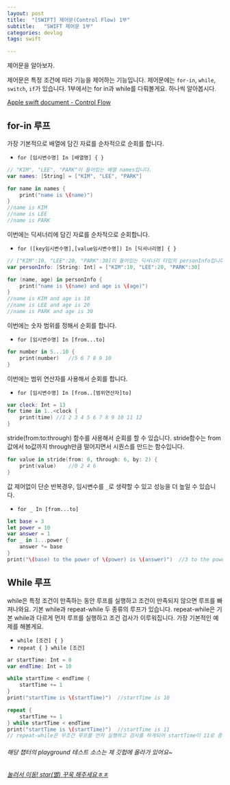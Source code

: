 ```yaml
---
layout: post
title:  "[SWIFT] 제어문(Control Flow) 1부"
subtitle:   "SWIFT 제어문 1부"
categories: devlog
tags: swift

---
```


제어문을 알아보자.

제어문은 특정 조건에 따라 기능을 제어하는 기능입니다.
제어문에는 `for-in`, `while`, `switch`, `if`가 있습니다.
1부에서는 for in과 while를 다뤄볼게요.
하나씩 알아봅시다.

[Apple swift document - Control Flow](https://docs.swift.org/swift-book/LanguageGuide/ControlFlow.html)

## for-in 루프

가장 기본적으로 배열에 담긴 자료를 순차적으로 순회를 합니다.

- `for [임시변수명] In [배열명] { }`

```swift
// "KIM", "LEE", "PARK"이 들어있는 배열 names입니다.
var names: [String] = ["KIM", "LEE", "PARK"]

for name in names {
	print("name is \(name)")
}
//name is KIM
//name is LEE
//name is PARK
```

이번에는 딕셔너리에 담긴 자료를 순차적으로 순회합니다.
- `for ([key임시변수명],[value임시변수명]) In [딕셔너리명] { }`

```swift
// ["KIM":10, "LEE":20, "PARK":30]이 들어있는 딕셔너리 타입의 personInfo입니다.
var personInfo: [String: Int] = ["KIM":10, "LEE":20, "PARK":30]

for (name, age) in personInfo {
	print("name is \(name) and age is \(age)")
}
//name is KIM and age is 10
//name is LEE and age is 20
//name is PARK and age is 30
```

이번에는 숫자 범위를 정해서 순회를 합니다.
- `for [임시변수명] In [from...to]`

```swift
for number in 5...10 {
    print(number)   //5 6 7 8 9 10
}
```

이번에는 범위 연산자를 사용해서 순회를 합니다.
- `for [임시변수명] In [from..[범위연산자]to]`

```swift
var clock: Int = 13
for time in 1..<clock {
    print(time) //1 2 3 4 5 6 7 8 9 10 11 12
}
```

 stride(from:to:through) 함수를 사용해서 순회를 할 수 있습니다.
stride함수는 from값에서 to값까지 through만큼 떨어지면서 시퀀스를 만드는 함수입니다.
```swift
for value in stride(from: 0, through: 6, by: 2) {
    print(value)    //0 2 4 6
}
```

값 제어없이 단순 반복경우, 임시변수를 `_`로 생략할 수 있고 성능을 더 높일 수 있습니다.
- `for _ In [from...to] `

```swift
let base = 3
let power = 10
var answer = 1
for _ in 1...power {
    answer *= base
}
print("\(base) to the power of \(power) is \(answer)")  //3 to the power of 10 is 59049
```

## While 루프
while은 특정 조건이 만족하는 동안 루프를 실행하고 조건이 만족되지 않으면 루프를 빠져나와요.
 기본 while과 repeat-while 두 종류의 루프가 있습니다.
 repeat-while은 기본 while과 다르게 먼저 루프를 실행하고 조건 검사가 이루워집니다.
 가장 기본적인 예제를 해볼게요.
 - `while [조건] { }`
 - `repeat { } while [조건]`

```swift
ar startTime: Int = 0
var endTime: Int = 10

while startTime < endTime {
    startTime += 1
}
print("startTime is \(startTime)")  //startTime is 10

repeat {
    startTime += 1
} while startTime < endTime
print("startTime is \(startTime)")  //startTime is 11
// repeat-while은 무조건 루프를 먼저 실행하고 검사를 하게되어 startTime이 11로 증가했어요.
```




###### 해당 챕터의 playground 테스트 소스는 제 깃헙에 올라가 있어요~
###### [눌러서 이동! star(별) 꾸욱 해주세요ㅎㅎ](https://github.com/MinominoDomino/swift-grammar-house)






